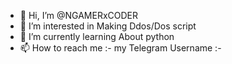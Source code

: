 - 👋 Hi, I’m @NGAMERxCODER
- 👀 I’m interested in Making Ddos/Dos script 
- 🌱 I’m currently learning About python 
- 📫 How to reach me :- my Telegram Username :- 

<!---
TCDDOS/TCDDOS is a ✨ special ✨ repository because its provide free ddos/dos script..
--->
